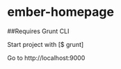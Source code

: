 ember-homepage
==============

##Requires Grunt CLI

Start project with [$ grunt]

Go to http://localhost:9000